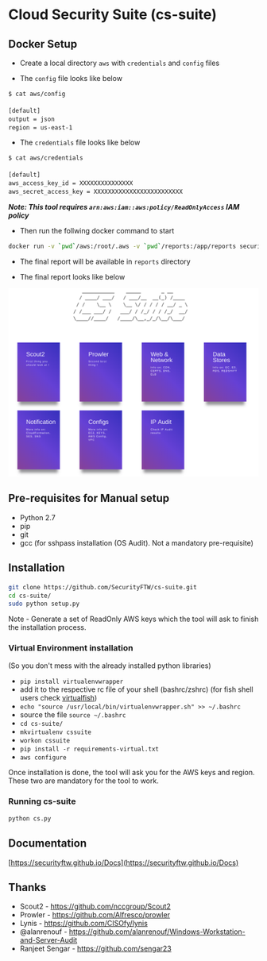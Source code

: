 # Cloud Security Suite (cs-suite)

## Docker Setup

- Create a local directory `aws` with `credentials` and `config` files

- The `config` file looks like below

```bash
$ cat aws/config

[default]
output = json
region = us-east-1

```
- The `credentials` file looks like below

```bash
$ cat aws/credentials

[default]
aws_access_key_id = XXXXXXXXXXXXXXX
aws_secret_access_key = XXXXXXXXXXXXXXXXXXXXXXXXX
```
***Note: This tool requires `arn:aws:iam::aws:policy/ReadOnlyAccess` IAM policy***

- Then run the follwing docker command to start

```bash
docker run -v `pwd`/aws:/root/.aws -v `pwd`/reports:/app/reports securityftw/cs-suite
```
- The final report will be available in `reports` directory

- The final report looks like below

![cs-suite report](cs-suite.png)

## Pre-requisites for Manual setup
* Python 2.7
* pip
* git
* gcc (for sshpass installation (OS Audit). Not a mandatory pre-requisite)
	
## Installation

```bash
git clone https://github.com/SecurityFTW/cs-suite.git
cd cs-suite/
sudo python setup.py
```

Note - Generate a set of ReadOnly AWS keys which the tool will ask to finish the installation process.

### Virtual Environment installation
(So you don't mess with the already installed python libraries)
   
 - `pip install virtualenvwrapper`
 - add it to the respective rc file of your shell (bashrc/zshrc) (for fish shell users check [virtualfish](https://github.com/adambrenecki/virtualfish))
 - `echo "source /usr/local/bin/virtualenvwrapper.sh" >> ~/.bashrc`
 - source the file 
    `source ~/.bashrc`
 - `cd cs-suite/` 
 -  `mkvirtualenv cssuite`
 -  `workon cssuite`
 - `pip install -r requirements-virtual.txt`
 - `aws configure`  

Once installation is done, the tool will ask you for the AWS keys and region. These two are mandatory for the tool to work.

### Running cs-suite

```bash
python cs.py
```

## Documentation
[https://securityftw.github.io/Docs](https://securityftw.github.io/Docs)

## Thanks
* Scout2 - https://github.com/nccgroup/Scout2
* Prowler - https://github.com/Alfresco/prowler
* Lynis - https://github.com/CISOfy/lynis
* @alanrenouf - https://github.com/alanrenouf/Windows-Workstation-and-Server-Audit
* Ranjeet Sengar - https://github.com/sengar23
